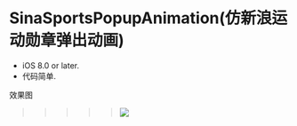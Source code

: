 # SinaSportsPopupAnimation(仿新浪运动勋章弹出动画)

* iOS 8.0 or later.
* 代码简单.

效果图

>>>>>![](https://github.com/EastCity/SinaSportsPopupAnimation/blob/master/SinaSportsPopupAnimation/SinaSportsPopupAnimation.gif)
